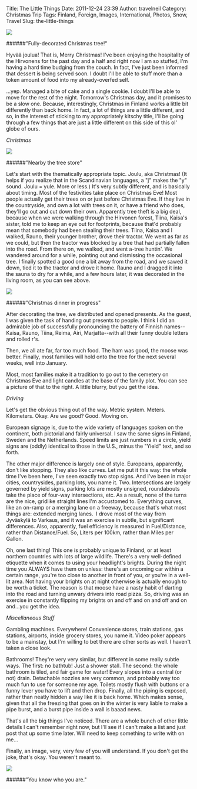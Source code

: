 Title: The Little Things
Date: 2011-12-24 23:39
Author: travelneil
Category: Christmas Trip
Tags: Finland, Foreign, Images, International, Photos, Snow, Travel
Slug: the-little-things

[![]({photo}100_0508_804x1072.jpg)]({static}/images/100_0508_804x1072.jpg)

######"Fully-decorated Christmas  tree!"

Hyvää joulua! That is, Merry Christmas! I've been enjoying the
hospitality of the Hirvonens for the past day and a half and right now I
am so stuffed, I'm having a hard time budging from the couch. In fact,
I've just been informed that dessert is being served soon. I doubt I'll
be able to stuff more than a token amount of food into my
already-overfed self.

...yep. Managed a bite of cake and a single cookie. I doubt I'll be able
to move for the rest of the night. Tomorrow's Christmas day, and it
promises to be a slow one. Because, interestingly, Christmas in Finland
works a little bit differently than back home. In fact, a lot of things
are a little different, and so, in the interest of sticking to my
appropriately kitschy title, I'll be going through a few things that are
just a little different on this side of this ol' globe of ours.

*Christmas*

[![]({photo}100_0506_1072x804.jpg)]({static}/images/100_0506_1072x804.jpg)

######"Nearby the tree  store"

Let's start with the thematically appropriate topic. Joulu, aka
Christmas! (It helps if you realize that in the Scandinavian languages,
a "j" makes the "y" sound. Joulu = yule. More or less.) It's very subtly
different, and is basically about timing. Most of the festivities take
place on Christmas Eve! Most people actually get their trees on or just
before Christmas Eve. If they live in the countryside, and own a lot
with trees on it, or have a friend who does, they'll go out and cut down
their own. Apparently tree theft is a big deal, because when we were
walking through the Hirvonen forest, Tiina, Kaisa's sister, told me to
keep an eye out for footprints, because that'd probably mean that
somebody had been stealing their trees. Tiina, Kaisa and I walked,
Rauno, their younger brother, drove their tractor. We went as far as we
could, but then the tractor was blocked by a tree that had partially
fallen into the road. From there on, we walked, and went a-tree huntin'.
We wandered around for a while, pointing out and dismissing the
occasional tree. I finally spotted a good one a bit away from the road,
and we sawed it down, tied it to the tractor and drove it home. Rauno
and I dragged it into the sauna to dry for a while, and a few hours
later, it was decorated in the living room, as you can see above.

[![]({photo}100_0498_1072x804.jpg)]({static}/images/100_0498_1072x804.jpg)

######"Christmas dinner in  progress"

After decorating the tree, we distributed and opened presents. As the
guest, I was given the task of handing out presents to people. I think I
did an admirable job of successfully pronouncing the battery of Finnish
names--Kaisa, Rauno, Tiina, Reima, Airi, Marjatta--with all their funny
double letters and rolled
r's.

Then, we all ate far, far too much food. The ham was good, the moose was
better. Finally, most families will hold onto the tree for the next
several weeks, well into January.

Most, most families make it a tradition to go out to the cemetery on
Christmas Eve and light candles at the base of the family plot. You can
see a picture of that to the right. A little blurry, but you get the
idea.

*Driving*

Let's get the obvious thing out of the way. Metric system. Meters.
Kilometers. Okay. Are we good? Good. Moving on.

European signage is, due to the wide variety of languages spoken on the
continent, both pictorial and fairly universal. I saw the same signs in
Finland, Sweden and the Netherlands. Speed limits are just numbers in a
circle, yield signs are (oddly) identical to those in the U.S., minus
the "Yield" text, and so forth.

The other major difference is largely one of style. Europeans,
apparently, don't like stopping. They also like curves. Let me put it
this way: the whole time I've been here, I've seen exactly two stop
signs. And I've been in major cities, countrysides, parking lots, you
name it. Two. Intersections are largely governed by yield signs, parking
lots are mostly unsigned, roundabouts take the place of four-way
intersections, etc. As a result, none of the turns are the nice,
gridlike straight lines I'm accustomed to. Everything curves, like an
on-ramp or a merging lane on a freeway, because that's what most things
are: extended merging lanes.  I drove most of the way from Jyväskylä to
Varkaus, and it was an exercise in subtle, but significant differences.
Also, apparently, fuel efficiency is measured in Fuel/Distance, rather
than Distance/Fuel. So, Liters per 100km, rather than Miles per Gallon.

Oh, one last thing! This one is probably unique to Finland, or at least
northern countries with lots of large wildlife. There's a very
well-defined etiquette when it comes to using your headlight's brights.
During the night time you ALWAYS have them on unless: there's an
oncoming car within a certain range, you're too close to another in
front of you, or you're in a well-lit area. Not having your brights on
at night otherwise is actually enough to be worth a ticket. The reason
is that moose have a nasty habit of darting into the road and turning
unwary drivers into road pizza. So, driving was an exercise in
constantly flipping my brights on and off and on and off and on
and...you get the idea.

*Miscellaneous Stuff*

Gambling machines. Everywhere! Convenience stores, train stations, gas
stations, airports, inside grocery stores, you name it. Video poker
appears to be a mainstay, but I'm willing to bet there are other sorts
as well. I haven't taken a close look.

Bathrooms! They're very very similar, but different in some really
subtle ways. The first: no bathtub! Just a shower stall. The second: the
whole bathroom is tiled, and fair game for water! Every slopes into a
central (or not) drain. Detachable nozzles are very common, and probably
way too much fun to use for someone my age. Toilets mostly flush with
buttons or a funny lever you have to lift and then drop. Finally, all
the piping is exposed, rather than neatly hidden a way like it is back
home. Which makes sense, given that all the freezing that goes on in the
winter is very liable to make a pipe burst, and a burst pipe inside a
wall is baaad news.

That's all the big things I've noticed. There are a whole bunch of other
little details I can't remember right now, but I'll see if I can't make
a list and just post that up some time later. Will need to keep
something to write with on me...

Finally, an image, very, very few of you will understand. If you don't
get the joke, that's okay. You weren't meant to.

[![]({photo}100_0497_1072x804.jpg)]({static}/images/100_0497_1072x804.jpg)

######"You know who you  are."
